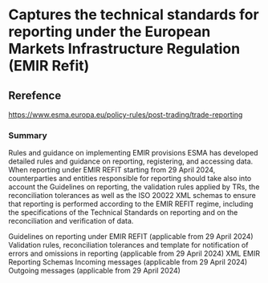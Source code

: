 # Captures the technical standards for reporting under the European Markets Infrastructure Regulation (EMIR Refit)

## Rerefence
https://www.esma.europa.eu/policy-rules/post-trading/trade-reporting

### Summary

Rules and guidance on implementing EMIR provisions
ESMA has developed detailed rules and guidance on reporting, registering, and accessing data.
When reporting under EMIR REFIT starting from 29 April 2024, counterparties and entities responsible for reporting should take also into account the Guidelines on reporting, the validation rules applied by TRs, the reconciliation tolerances as well as the ISO 20022 XML schemas to ensure that reporting is performed according to the EMIR REFIT regime, including the specifications of the Technical Standards on reporting and on the reconciliation and verification of data.

Guidelines on reporting under EMIR REFIT (applicable from 29 April 2024)
Validation rules, reconciliation tolerances and template for notification of errors and omissions in reporting (applicable from 29 April 2024)
XML EMIR Reporting Schemas
    Incoming messages (applicable from 29 April 2024)
    Outgoing messages (applicable from 29 April 2024)

